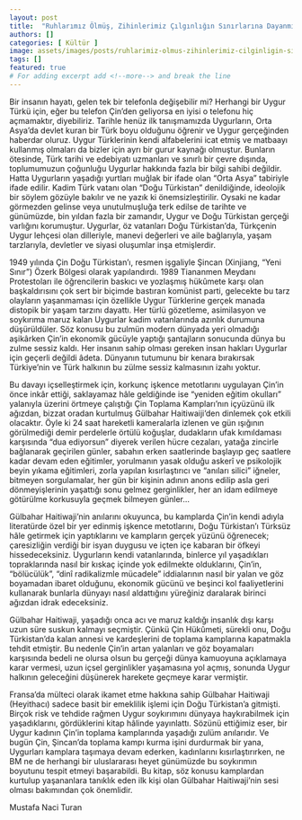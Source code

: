 ```yaml
---
layout: post
title:  "Ruhlarımız Ölmüş, Zihinlerimiz Çılgınlığın Sınırlarına Dayanmıştı"
authors: []
categories: [ Kültür ]
image: assets/images/posts/ruhlarimiz-olmus-zihinlerimiz-cilginligin-sinirlarina-dayanmis.jpg
tags: []
featured: true
# For adding excerpt add <!--more--> and break the line
---
```

Bir insanın hayatı, gelen tek bir telefonla değişebilir mi? Herhangi bir Uygur Türkü için, eğer bu telefon Çin’den geliyorsa en iyisi o telefonu hiç açmamaktır, diyebiliriz.
Tarihle henüz ilk tanışmamızda Uygurların, Orta Asya’da devlet kuran bir Türk boyu olduğunu öğrenir ve Uygur gerçeğinden haberdar oluruz. Uygur Türklerinin kendi alfabelerini icat etmiş ve matbaayı kullanmış olmaları da bizler için ayrı bir gurur kaynağı olmuştur. Bunların ötesinde, Türk tarihi ve edebiyatı uzmanları ve sınırlı bir çevre dışında, toplumumuzun çoğunluğu Uygurlar hakkında fazla bir bilgi sahibi değildir. Hatta Uygurların yaşadığı yurtları muğlak bir ifade olan “Orta Asya” tabiriyle ifade edilir. Kadim Türk vatanı olan “Doğu Türkistan” denildiğinde, ideolojik bir söylem gözüyle bakılır ve ne yazık ki önemsizleştirilir. Oysaki ne kadar görmezden gelinse veya unutulmuşluğa terk edilse de tarihte ve günümüzde, bin yıldan fazla bir zamandır, Uygur ve Doğu Türkistan gerçeği varlığını korumuştur. Uygurlar, öz vatanları Doğu Türkistan’da, Türkçenin Uygur lehçesi olan dilleriyle, manevi değerleri ve aile bağlarıyla, yaşam tarzlarıyla, devletler ve siyasi oluşumlar inşa etmişlerdir.

1949 yılında Çin Doğu Türkistan’ı, resmen işgaliyle Şincan (Xinjiang, “Yeni Sınır”) Özerk Bölgesi olarak yapılandırdı. 1989 Tiananmen Meydanı Protestoları ile öğrencilerin baskıcı ve yozlaşmış hükûmete karşı olan başkaldırısını çok sert bir biçimde bastıran komünist parti, gelecekte bu tarz olayların yaşanmaması için özellikle Uygur Türklerine gerçek manada distopik bir yaşam tarzını dayattı. Her türlü gözetleme, asimilasyon ve soykırıma maruz kalan Uygurlar kadim vatanlarında azınlık durumuna düşürüldüler. Söz konusu bu zulmün modern dünyada yeri olmadığı aşikârken Çin’in ekonomik gücüyle yaptığı şantajların sonucunda dünya bu zulme sessiz kaldı. Her insanın sahip olması gereken insan hakları Uygurlar için geçerli değildi âdeta. Dünyanın tutumunu bir kenara bırakırsak Türkiye’nin ve Türk halkının bu zülme sessiz kalmasının izahı yoktur.

Bu davayı içselleştirmek için, korkunç işkence metotlarını uygulayan Çin’in önce inkâr ettiği, saklayamaz hâle geldiğinde ise “yeniden eğitim okulları” yalanıyla üzerini örtmeye çalıştığı Çin Toplama Kampları’nın içyüzünü ilk ağızdan, bizzat oradan kurtulmuş Gülbahar Haitiwaiji’den dinlemek çok etkili olacaktır. Öyle ki 24 saat hareketli kameralarla izlenen ve gün ışığının görülmediği demir perdelerle örtülü koğuşlar, dudakların ufak kımıldaması karşısında “dua ediyorsun” diyerek verilen hücre cezaları, yatağa zincirle bağlanarak geçirilen günler, sabahın erken saatlerinde başlayıp geç saatlere kadar devam eden eğitimler, yorulmanın yasak olduğu askerî ve psikolojik beyin yıkama eğitimleri, zorla yapılan kısırlaştırıcı ve “anıları silici” iğneler, bitmeyen sorgulamalar, her gün bir kişinin adının anons edilip asla geri dönmeyişlerinin yaşattığı sonu gelmez gerginlikler, her an idam edilmeye götürülme korkusuyla geçmek bilmeyen günler…

Gülbahar Haitiwaji’nin anılarını okuyunca, bu kamplarda Çin’in kendi adıyla literatürde özel bir yer edinmiş işkence metotlarını, Doğu Türkistan’ı Türksüz hâle getirmek için yaptıklarını ve kampların gerçek yüzünü öğrenecek; çaresizliğin verdiği bir isyan duygusu ve içten içe kabaran bir öfkeyi hissedeceksiniz. Uygurların kendi vatanlarında, binlerce yıl yaşadıkları topraklarında nasıl bir kıskaç içinde yok edilmekte olduklarını, Çin’in, “bölücülük”, “dinî radikalizmle mücadele” iddialarının nasıl bir yalan ve göz boyamadan ibaret olduğunu, ekonomik gücünü ve beşinci kol faaliyetlerini kullanarak bunlarla dünyayı nasıl aldattığını yüreğiniz daralarak birinci ağızdan idrak edeceksiniz.

Gülbahar Haitiwaji, yaşadığı onca acı ve maruz kaldığı insanlık dışı karşı uzun süre suskun kalmayı seçmiştir. Çünkü Çin Hükûmeti, sürekli onu, Doğu Türkistan’da kalan annesi ve kardeşlerini de toplama kamplarına kapatmakla tehdit etmiştir. Bu nedenle Çin’in artan yalanları ve göz boyamaları karşısında bedeli ne olursa olsun bu gerçeği dünya kamuoyuna açıklamaya karar vermesi, uzun içsel gerginlikler yaşamasına yol açmış, sonunda Uygur halkının geleceğini düşünerek harekete geçmeye karar vermiştir.

Fransa’da mülteci olarak ikamet etme hakkına sahip Gülbahar Haitiwaji (Heyithacı) sadece basit bir emeklilik işlemi için Doğu Türkistan’a gitmişti. Birçok risk ve tehdide rağmen Uygur soykırımını dünyaya haykırabilmek için yaşadıklarını, gördüklerini kitap hâlinde yayınlattı. Sözünü ettiğimiz eser, bir Uygur kadının Çin’in toplama kamplarında yaşadığı zulüm anılarıdır. Ve bugün Çin, Şincan’da toplama kampı kurma işini durdurmak bir yana, Uygurları kamplara taşımaya devam ederken, kadınlarını kısırlaştırırken, ne BM ne de herhangi bir uluslararası heyet günümüzde bu soykırımın boyutunu tespit etmeyi başarabildi. Bu kitap, söz konusu kamplardan kurtulup yaşananlara tanıklık eden ilk kişi olan Gülbahar Haitiwaji’nin sesi olması bakımından çok önemlidir.

Mustafa Naci Turan